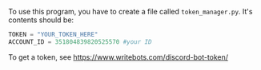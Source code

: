 To use this program, you have to create a file called `token_manager.py`. It's contents should be:

```python
TOKEN = "YOUR_TOKEN_HERE"
ACCOUNT_ID = 351804839820525570 #your ID
```

To get a token, see https://www.writebots.com/discord-bot-token/
